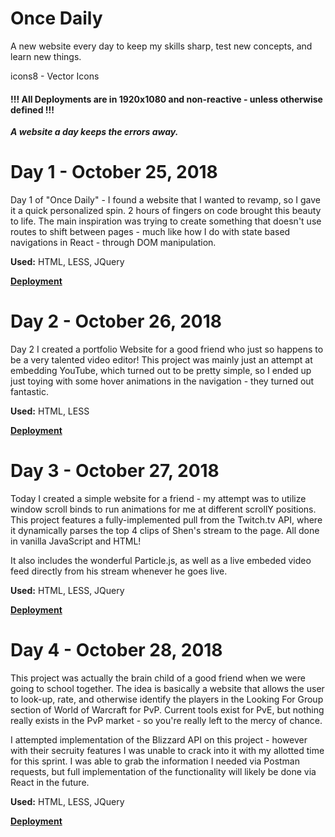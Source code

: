 # Once Daily

A new website every day to keep my skills sharp, test new concepts, and learn new things.

icons8 - Vector Icons

#### !!! All Deployments are in 1920x1080 and non-reactive - unless otherwise defined !!!

**_A website a day keeps the errors away._**

# Day 1 - October 25, 2018

Day 1 of "Once Daily" - I found a website that I wanted to revamp, so I gave it a quick personalized spin. 2 hours of fingers on code brought this beauty to life. The main inspiration was trying to create something that doesn't use routes to shift between pages - much like how I do with state based navigations in React - through DOM manipulation.

**Used:** HTML, LESS, JQuery

**[Deployment](https://stoic-cray-5537db.netlify.com/)**

# Day 2 - October 26, 2018

Day 2 I created a portfolio Website for a good friend who just so happens to be a very talented video editor! This project was mainly just an attempt at embedding YouTube, which turned out to be pretty
simple, so I ended up just toying with some hover animations in the navigation - they turned out
fantastic.

**Used:** HTML, LESS

**[Deployment](https://ecstatic-bhabha-30485b.netlify.com/)**

# Day 3 - October 27, 2018

Today I created a simple website for a friend - my attempt was to utilize window scroll binds to run animations for me at different scrollY positions. This project features a fully-implemented pull from the Twitch.tv API, where it dynamically parses the top 4 clips of Shen's stream to the page. All done in vanilla JavaScript and HTML!

It also includes the wonderful Particle.js, as well as a live embeded video feed directly from his stream whenever he goes live.

**Used:** HTML, LESS, JQuery

**[Deployment](https://upbeat-hawking-b6bbf8.netlify.com/)**

# Day 4 - October 28, 2018

This project was actually the brain child of a good friend when we were going to school together. The idea is basically a website that allows the user to look-up, rate, and otherwise identify the players in the Looking For Group section of World of Warcraft for PvP. Current tools exist for PvE, but nothing really exists in the PvP market - so you're really left to the mercy of chance.

I attempted implementation of the Blizzard API on this project - however with their secruity features I was unable to crack into it with my allotted time for this sprint. I was able to grab the information I needed via Postman requests, but full implementation of the functionality will likely be done via React in the future.

**Used:** HTML, LESS, JQuery

**[Deployment](https://cocky-almeida-48e403.netlify.com/)**
